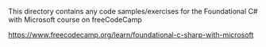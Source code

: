This directory contains any code samples/exercises for the Foundational C# with Microsoft course on freeCodeCamp

https://www.freecodecamp.org/learn/foundational-c-sharp-with-microsoft
